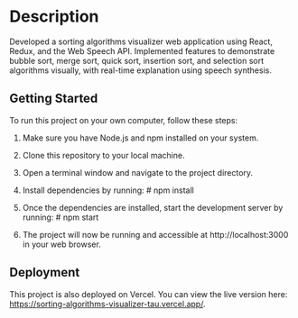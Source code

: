 # Description
Developed a sorting algorithms visualizer web application using React, Redux, and the Web Speech API. Implemented features to demonstrate bubble sort, merge sort, quick sort, insertion sort, and selection sort algorithms visually, with real-time explanation using speech synthesis. 

## Getting Started

To run this project on your own computer, follow these steps:

1. Make sure you have Node.js and npm installed on your system.

2. Clone this repository to your local machine.

3. Open a terminal window and navigate to the project directory.

4. Install dependencies by running: # npm install

5. Once the dependencies are installed, start the development server by running: # npm start
  
6. The project will now be running and accessible at http://localhost:3000 in your web browser.

## Deployment

This project is also deployed on Vercel. You can view the live version here: https://sorting-algorithms-visualizer-tau.vercel.app/.





